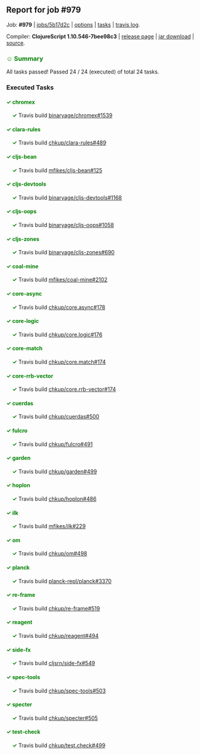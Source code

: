 ## Report for job #979

Job: **#979** | [jobs/5b17d2c](https://github.com/cljs-oss/canary/commit/5b17d2cf9f616970ab1b06441cee6fdf544cccb1) | [options](options.edn) | [tasks](tasks.edn) | [travis log](https://travis-ci.org/cljs-oss/canary/builds/548228332).

Compiler: **ClojureScript 1.10.546-7bee98c3** | [release page](https://github.com/cljs-oss/canary/releases/tag/r1.10.546-7bee98c3) | [jar download](https://github.com/cljs-oss/canary/releases/download/r1.10.546-7bee98c3/clojurescript-1.10.546-7bee98c3.jar) | [source](https://github.com/mfikes/clojurescript/commit/7bee98c3c340b3491e9f8ebec645ab9c65a25efa).

### <b style='color:green'>☺ Summary</b>

All tasks passed! Passed 24 / 24 (executed) of total 24 tasks.

### Executed Tasks

#### <b style='color:green'>&#x2713; chromex</b>
&nbsp;&nbsp;&nbsp;&nbsp;<b style='color:green'>&#x2713;</b> Travis build [binaryage/chromex#1539](https://travis-ci.org/binaryage/chromex/builds/548230483)<br>

#### <b style='color:green'>&#x2713; clara-rules</b>
&nbsp;&nbsp;&nbsp;&nbsp;<b style='color:green'>&#x2713;</b> Travis build [chkup/clara-rules#489](https://travis-ci.org/chkup/clara-rules/builds/548230462)<br>

#### <b style='color:green'>&#x2713; cljs-bean</b>
&nbsp;&nbsp;&nbsp;&nbsp;<b style='color:green'>&#x2713;</b> Travis build [mfikes/cljs-bean#125](https://travis-ci.org/mfikes/cljs-bean/builds/548230523)<br>

#### <b style='color:green'>&#x2713; cljs-devtools</b>
&nbsp;&nbsp;&nbsp;&nbsp;<b style='color:green'>&#x2713;</b> Travis build [binaryage/cljs-devtools#1168](https://travis-ci.org/binaryage/cljs-devtools/builds/548230490)<br>

#### <b style='color:green'>&#x2713; cljs-oops</b>
&nbsp;&nbsp;&nbsp;&nbsp;<b style='color:green'>&#x2713;</b> Travis build [binaryage/cljs-oops#1058](https://travis-ci.org/binaryage/cljs-oops/builds/548230530)<br>

#### <b style='color:green'>&#x2713; cljs-zones</b>
&nbsp;&nbsp;&nbsp;&nbsp;<b style='color:green'>&#x2713;</b> Travis build [binaryage/cljs-zones#690](https://travis-ci.org/binaryage/cljs-zones/builds/548230525)<br>

#### <b style='color:green'>&#x2713; coal-mine</b>
&nbsp;&nbsp;&nbsp;&nbsp;<b style='color:green'>&#x2713;</b> Travis build [mfikes/coal-mine#2102](https://travis-ci.org/mfikes/coal-mine/builds/548230550)<br>

#### <b style='color:green'>&#x2713; core-async</b>
&nbsp;&nbsp;&nbsp;&nbsp;<b style='color:green'>&#x2713;</b> Travis build [chkup/core.async#178](https://travis-ci.org/chkup/core.async/builds/548230556)<br>

#### <b style='color:green'>&#x2713; core-logic</b>
&nbsp;&nbsp;&nbsp;&nbsp;<b style='color:green'>&#x2713;</b> Travis build [chkup/core.logic#176](https://travis-ci.org/chkup/core.logic/builds/548230579)<br>

#### <b style='color:green'>&#x2713; core-match</b>
&nbsp;&nbsp;&nbsp;&nbsp;<b style='color:green'>&#x2713;</b> Travis build [chkup/core.match#174](https://travis-ci.org/chkup/core.match/builds/548230581)<br>

#### <b style='color:green'>&#x2713; core-rrb-vector</b>
&nbsp;&nbsp;&nbsp;&nbsp;<b style='color:green'>&#x2713;</b> Travis build [chkup/core.rrb-vector#174](https://travis-ci.org/chkup/core.rrb-vector/builds/548230594)<br>

#### <b style='color:green'>&#x2713; cuerdas</b>
&nbsp;&nbsp;&nbsp;&nbsp;<b style='color:green'>&#x2713;</b> Travis build [chkup/cuerdas#500](https://travis-ci.org/chkup/cuerdas/builds/548230614)<br>

#### <b style='color:green'>&#x2713; fulcro</b>
&nbsp;&nbsp;&nbsp;&nbsp;<b style='color:green'>&#x2713;</b> Travis build [chkup/fulcro#491](https://travis-ci.org/chkup/fulcro/builds/548230627)<br>

#### <b style='color:green'>&#x2713; garden</b>
&nbsp;&nbsp;&nbsp;&nbsp;<b style='color:green'>&#x2713;</b> Travis build [chkup/garden#499](https://travis-ci.org/chkup/garden/builds/548230660)<br>

#### <b style='color:green'>&#x2713; hoplon</b>
&nbsp;&nbsp;&nbsp;&nbsp;<b style='color:green'>&#x2713;</b> Travis build [chkup/hoplon#486](https://travis-ci.org/chkup/hoplon/builds/548230629)<br>

#### <b style='color:green'>&#x2713; ilk</b>
&nbsp;&nbsp;&nbsp;&nbsp;<b style='color:green'>&#x2713;</b> Travis build [mfikes/ilk#229](https://travis-ci.org/mfikes/ilk/builds/548230678)<br>

#### <b style='color:green'>&#x2713; om</b>
&nbsp;&nbsp;&nbsp;&nbsp;<b style='color:green'>&#x2713;</b> Travis build [chkup/om#498](https://travis-ci.org/chkup/om/builds/548230728)<br>

#### <b style='color:green'>&#x2713; planck</b>
&nbsp;&nbsp;&nbsp;&nbsp;<b style='color:green'>&#x2713;</b> Travis build [planck-repl/planck#3370](https://travis-ci.org/planck-repl/planck/builds/548230871)<br>

#### <b style='color:green'>&#x2713; re-frame</b>
&nbsp;&nbsp;&nbsp;&nbsp;<b style='color:green'>&#x2713;</b> Travis build [chkup/re-frame#519](https://travis-ci.org/chkup/re-frame/builds/548230709)<br>

#### <b style='color:green'>&#x2713; reagent</b>
&nbsp;&nbsp;&nbsp;&nbsp;<b style='color:green'>&#x2713;</b> Travis build [chkup/reagent#494](https://travis-ci.org/chkup/reagent/builds/548230758)<br>

#### <b style='color:green'>&#x2713; side-fx</b>
&nbsp;&nbsp;&nbsp;&nbsp;<b style='color:green'>&#x2713;</b> Travis build [cljsrn/side-fx#549](https://travis-ci.org/cljsrn/side-fx/builds/548230739)<br>

#### <b style='color:green'>&#x2713; spec-tools</b>
&nbsp;&nbsp;&nbsp;&nbsp;<b style='color:green'>&#x2713;</b> Travis build [chkup/spec-tools#503](https://travis-ci.org/chkup/spec-tools/builds/548230931)<br>

#### <b style='color:green'>&#x2713; specter</b>
&nbsp;&nbsp;&nbsp;&nbsp;<b style='color:green'>&#x2713;</b> Travis build [chkup/specter#505](https://travis-ci.org/chkup/specter/builds/548230834)<br>

#### <b style='color:green'>&#x2713; test-check</b>
&nbsp;&nbsp;&nbsp;&nbsp;<b style='color:green'>&#x2713;</b> Travis build [chkup/test.check#499](https://travis-ci.org/chkup/test.check/builds/548230895)<br>
